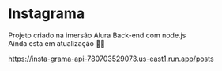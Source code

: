 # Instagrama
Projeto criado na imersão Alura Back-end com node.js <br>
Ainda esta em atualização 🔨🦺

https://insta-grama-api-780703529073.us-east1.run.app/posts
